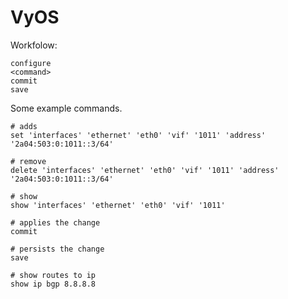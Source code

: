 # VyOS

Workfolow:

```shell
configure
<command>
commit
save
```

Some example commands.

```shell
# adds
set 'interfaces' 'ethernet' 'eth0' 'vif' '1011' 'address' '2a04:503:0:1011::3/64'

# remove
delete 'interfaces' 'ethernet' 'eth0' 'vif' '1011' 'address' '2a04:503:0:1011::3/64'

# show
show 'interfaces' 'ethernet' 'eth0' 'vif' '1011'

# applies the change
commit

# persists the change
save

# show routes to ip
show ip bgp 8.8.8.8
```

